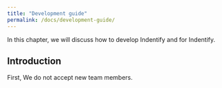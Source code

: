 ```yaml
---
title: "Development guide"
permalink: /docs/development-guide/
---
```


In this chapter, we will discuss how to develop Indentify and for Indentify.

## Introduction

First, We do not accept new team members.